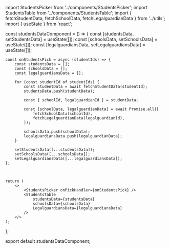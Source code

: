 import StudentsPicker from '../components/StudentsPicker';
import StudentsTable from '../components/StudentsTable';
import { fetchStudentData, fetchSchoolData, fetchLegalguardianData } from '../utils';
import { useState } from 'react';


const studentsDataComponent = () => {
    const [studentsData, setStudentsData] = useState([]);
    const [schoolsData, setSchoolsData] = useState([]);
    const [legalguardiansData, setLegalguardiansData] = useState([]);

    const onStudentsPick = async (studentIds) => {
        const studentsData = [];
        const schoolsData = [];
        const legalguardiansData = [];

        for (const studentId of studentIds) {
            const studentData = await fetchStudentData(studentId);
            studentsData.push(studentData);

            const { schoolId, legalguardianId } = studentData;

            const [schoolData, legalguardianData] = await Promise.all([
                fetchSchoolData(schoolId),
                fetchLegalguardianData(legalguardianId),
            ]);

            schoolsData.push(schoolData);
            legalguardiansData.push(legalguardianData);
        }

        setStudentsData([...studentsData]);
        setSchoolsData([...schoolsData]);
        setLegalguardiansData([...legalguardiansData]);
    };



    return (
        <>
            <StudentsPicker onPickHandler={onStudentsPick} />
            <StudentsTable
                studentsData={studentsData}
                schoolsData={schoolsData}
                LegalguardiansData={legalguardiansData}
            />
        </>
    );
};


export default studentsDataComponent;
